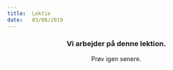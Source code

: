 ```yaml
---
title:  Lektie
date:   03/06/2019
---
```


### <center>Vi arbejder på denne lektion.</center>
<center>Prøv igen senere.</center>